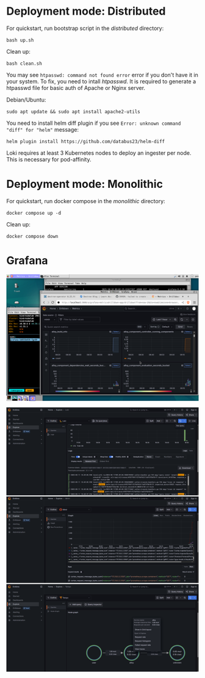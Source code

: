 
# Deployment mode: Distributed
For quickstart, run bootstrap script in the *distributed* directory:
```
bash up.sh
```

Clean up:
```
bash clean.sh
```

You may see `htpasswd: command not found error` error if you don't have it in your system. To fix, you need to intall *htpasswd*. It is required to generate a htpasswd file for basic auth of Apache or Nginx server.

Debian/Ubuntu:
```
sudo apt update && sudo apt install apache2-utils
```

You need to install helm diff plugin if you see `Error: unknown command "diff" for "helm"` message:
```
helm plugin install https://github.com/databus23/helm-diff
```

Loki requires at least 3 Kubernetes nodes to deploy an ingester per node. This is necessary for pod-affinity.

# Deployment mode: Monolithic
For quickstart, run docker compose in the *monolithic* directory:
```
docker compose up -d
```

Clean up:
```
docker compose down
```

# Grafana
![grafana-drilldown](../../images/grafana/drilldown.png)

![grafana-loki-log](../../images/grafana/loki-log.png)
![grafana-mimir-metric](../../images/grafana/mimir-metric.png)
![grafana-tempo-service-map](../../images/grafana/tempo-service-map.png)
